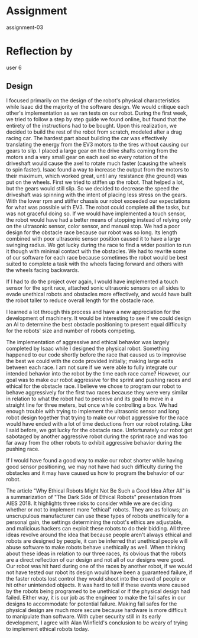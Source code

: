# Assignment

assignment-03

# Reflection by

user 6

## Design

I focused primarily on the design of the robot's physical characteristics while Isaac did the majority of the software design. We would critique each other's implementation as we ran tests on our robot. During the first week, we tried to follow a step by step guide we found online, but found that the entirety of the instructions had to be bought. Upon this realization, we decided to build the rest of the robot from scratch, modeled after a drag racing car. The hardest part about building the car was effectively translating the energy from the EV3 motors to the tires without causing our gears to slip. I placed a large gear on the drive shafts coming from the motors and a very small gear on each axel so every rotation of the driveshaft would cause the axel to rotate much faster (causing the wheels to spin faster). Isaac found a way to increase the output from the motors to their maximum, which worked great, until any resistance (the ground) was put on the wheels. First we tried to stiffen up the robot. That helped a lot, but the gears would still slip. So we decided to decrease the speed the driveshaft was spinning with the intent of placing less stress on the gears. With the lower rpm and stiffer chassis our robot exceeded our expectations for what was possible with EV3. The robot could complete all the tasks, but was not graceful doing so. If we would have implemented a touch sensor, the robot would have had a better means of stopping instead of relying only on the ultrasonic sensor, color sensor, and manual stop. We had a poor design for the obstacle race because our robot was so long. Its length combined with poor ultrasonic sensor position caused it to have a large swinging radius. We got lucky during the race to find a wider position to run it though with minimal contact with the obstacles. We had to rewrite some of our software for each race because sometimes the robot would be best suited to complete a task with the wheels facing forward and others with the wheels facing backwards.

If I had to do the project over again, I would have implemented a touch sensor for the sprit race, attached sonic ultrasonic sensors on all sides to evade unethical robots and obstacles more effectively, and would have built the robot taller to reduce overall length for the obstacle race.

I learned a lot through this process and have a new appreciation for the development of machinery. It would be interesting to see if we could design an AI to determine the best obstacle positioning to present equal difficulty for the robots' size and number of robots competing.

The implementation of aggressive and ethical behavior was largely completed by Isaac while I designed the physical robot. Something happened to our code shortly before the race that caused us to improvise the best we could with the code provided initially; making large edits between each race. I am not sure if we were able to fully integrate our intended behavior into the robot by the time each race came? However, our goal was to make our robot aggressive for the sprint and pushing races and ethical for the obstacle race. I believe we chose to program our robot to behave aggressively for the first two races because they were very similar in relation to what the robot had to perceive and its goal to move in a straight line for three meters, but once while controlling a box. We had enough trouble with trying to implement the ultrasonic sensor and long robot design together that trying to make our robot aggressive for the race would have ended with a lot of time deductions from our robot rotating. Like I said before, we got lucky for the obstacle race. Unfortunately our robot got sabotaged by another aggressive robot during the sprint race and was too far away from the other robots to exhibit aggressive behavior during the pushing race.

If I would have found a good way to make our robot shorter while having good sensor positioning, we may not have had such difficulty during the obstacles and it may have caused us how to program the behavior of our robot.

The article "Why Ethical Robots Might Not Be Such a Good Idea After All" is a summarization of "The Dark Side of Ethical Robots" presentation from AIES 2018. It highlights three risks to consider while we are deciding whether or not to implement more "ethical" robots. They are as follows; an unscrupulous manufacturer can use these types of robots unethically for a personal gain, the settings determining the robot's ethics are adjustable, and malicious hackers can exploit these robots to do their bidding. All three ideas revolve around the idea that because people aren't always ethical and robots are designed by people, it can be inferred that unethical people will abuse software to make robots behave unethically as well. When thinking about these ideas in relation to our three races, its obvious that the robots are a direct reflection of our design and not all of our designs were good. Our robot was hit hard during one of the races by another robot, if we would not have tested our robot its design would have been a guaranteed failure, if the faster robots lost control they would shoot into the crowd of people or hit other unintended objects. It was hard to tell if these events were caused by the robots being programed to be unethical or if the physical design had failed. Either way, it is our job as the engineer to make the fail safes in our designs to accommodate for potential failure. Making fail safes for the physical design are much more secure because hardware is more difficult to manipulate than software. With cyber security still in its early development, I agree with Alan Winfield's conclusion to be weary of trying to implement ethical robots today.
